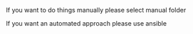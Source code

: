 If you want to do things manually please select manual folder


If you want an automated approach please use ansible